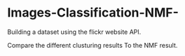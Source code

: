 # Images-Classification-NMF-
Building a dataset using the flickr website API.

Compare the different clusturing results To the NMF result.

